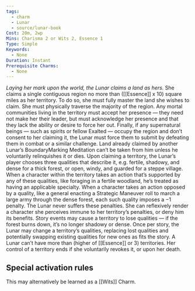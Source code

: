 ```yaml
---
tags:
  - charm
  - Lunar
  - source/lunar-book
Cost: 20m, 2wp
Mins: Charisma 2 or Wits 2, Essence 1
Type: Simple
Keywords:
  - None
Duration: Instant
Prerequisite Charms:
  - None
---
```

*Laying her mark upon the world, the Lunar claims a land as hers.*
She claims a single contiguous region no more than ([[Essence]] x 10) square miles as her territory. To do so, she must fully master the land she wishes to claim. She must physically traverse the majority of the region. Any mortal communities living in the territory must accept her presence — they need not make her their leader, but must acknowledge her presence and that they lack the ability or desire to force her out. Finally, if any supernatural beings — such as spirits or fellow Exalted — occupy the region and don’t consent to her claiming it, the Lunar must force them to submit by defeating them in combat or a similar challenge. Land already claimed by another Lunar’s BoundaryMarking Meditation can’t be taken from him unless he voluntarily relinquishes it or dies. Upon claiming a territory, the Lunar’s player chooses three qualities that describe it, e.g. fertile, shadowy, and dense for a thick forest, or open, windy, and guarded for a steppe village. When a character within the territory takes an action that’s supported by any of these qualities, like foraging in a fertile woodland, he’s treated as having an applicable specialty. When a character takes an action opposed by a quality, like a general enacting a Strategic Maneuver roll to march a large army through the dense forest, each such quality imposes a −1 penalty. The Lunar never suffers these penalties. She can reflexively render a character she perceives immune to her territory’s penalties, or deny him its benefits. Story events may cause a territory to lose qualities — if the forest burns down, it’s no longer shadowy or dense. Once per story, the Lunar may change a territory’s qualities, replacing lost qualities and potentially swapping existing qualities for new ones as fits the story. A Lunar can’t have more than (higher of [[Essence]] or 3) territories. Her control of a territory ends if she voluntarily revokes it, or upon her death. 

## Special activation rules

This may alternatively be learned as a [[Wits]] Charm.